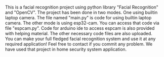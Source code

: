 This is a facial recognition project using python library "Facial Recognition" and "OpenCV".
The project has been done in two modes. One using builtin laptop camera.
The file named "main.py" is code for using builtin laptop camera.
The other mode is using esp32-cam.
You can access that code via file "espcam.py".
Code for arduino ide to access espcam is also provided with helping material.
The other necessary code files are also uploaded.
You can make your full fledged facial recognition system and use it at any required application!
Feel free to contact if you commit any problem.
We have used that project in home security system application.
